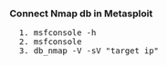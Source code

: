 ### Connect Nmap db in Metasploit

<pre>
  1. msfconsole -h
  2. msfconsole
  3. db_nmap -V -sV "target ip"
